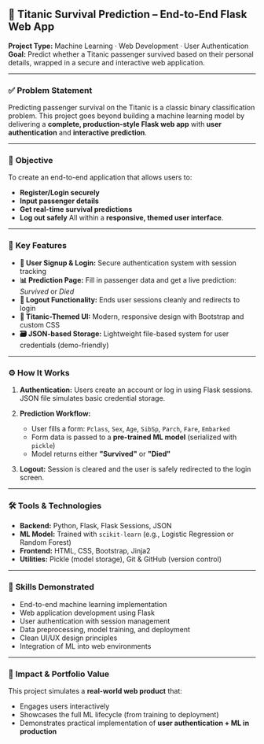 
## 🚢 **Titanic Survival Prediction – End-to-End Flask Web App**

**Project Type:** Machine Learning · Web Development · User Authentication
**Goal:** Predict whether a Titanic passenger survived based on their personal details, wrapped in a secure and interactive web application.

---

### ✅ **Problem Statement**

Predicting passenger survival on the Titanic is a classic binary classification problem. This project goes beyond building a machine learning model by delivering a **complete, production-style Flask web app** with **user authentication** and **interactive prediction**.

---

### 🎯 **Objective**

To create an end-to-end application that allows users to:

* **Register/Login securely**
* **Input passenger details**
* **Get real-time survival predictions**
* **Log out safely**
  All within a **responsive, themed user interface**.

---

### 🌟 **Key Features**

* **🔐 User Signup & Login:** Secure authentication system with session tracking
* **📊 Prediction Page:** Fill in passenger data and get a live prediction: *Survived* or *Died*
* **🚪 Logout Functionality:** Ends user sessions cleanly and redirects to login
* **🎨 Titanic-Themed UI:** Modern, responsive design with Bootstrap and custom CSS
* **🗃️ JSON-based Storage:** Lightweight file-based system for user credentials (demo-friendly)

---

### ⚙️ **How It Works**

1. **Authentication:**
   Users create an account or log in using Flask sessions. JSON file simulates basic credential storage.
2. **Prediction Workflow:**

   * User fills a form: `Pclass`, `Sex`, `Age`, `SibSp`, `Parch`, `Fare`, `Embarked`
   * Form data is passed to a **pre-trained ML model** (serialized with `pickle`)
   * Model returns either **"Survived"** or **"Died"**
3. **Logout:**
   Session is cleared and the user is safely redirected to the login screen.

---

### 🛠️ **Tools & Technologies**

* **Backend:** Python, Flask, Flask Sessions, JSON
* **ML Model:** Trained with `scikit-learn` (e.g., Logistic Regression or Random Forest)
* **Frontend:** HTML, CSS, Bootstrap, Jinja2
* **Utilities:** Pickle (model storage), Git & GitHub (version control)

---

### 🧰 **Skills Demonstrated**

* End-to-end machine learning implementation
* Web application development using Flask
* User authentication with session management
* Data preprocessing, model training, and deployment
* Clean UI/UX design principles
* Integration of ML into web environments

---

### 🚀 **Impact & Portfolio Value**

This project simulates a **real-world web product** that:

* Engages users interactively
* Showcases the full ML lifecycle (from training to deployment)
* Demonstrates practical implementation of **user authentication + ML in production**

 
